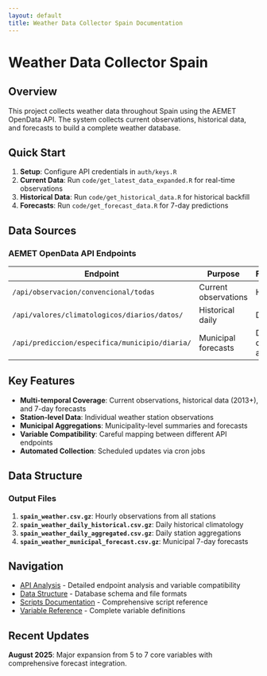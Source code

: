 ```yaml
---
layout: default
title: Weather Data Collector Spain Documentation
---
```


# Weather Data Collector Spain

## Overview

This project collects weather data throughout Spain using the AEMET OpenData API. The system collects current observations, historical data, and forecasts to build a complete weather database.

## Quick Start

1. **Setup**: Configure API credentials in `auth/keys.R`
2. **Current Data**: Run `code/get_latest_data_expanded.R` for real-time observations
3. **Historical Data**: Run `code/get_historical_data.R` for historical backfill
4. **Forecasts**: Run `code/get_forecast_data.R` for 7-day predictions

## Data Sources

### AEMET OpenData API Endpoints

| Endpoint | Purpose | Frequency | Variables |
|----------|---------|-----------|-----------|
| `/api/observacion/convencional/todas` | Current observations | Hourly | 39 variables |
| `/api/valores/climatologicos/diarios/datos/` | Historical daily | Daily | 57 variables |
| `/api/prediccion/especifica/municipio/diaria/` | Municipal forecasts | Daily, 7 days ahead | 16 variables |

## Key Features

- **Multi-temporal Coverage**: Current observations, historical data (2013+), and 7-day forecasts
- **Station-level Data**: Individual weather station observations
- **Municipal Aggregations**: Municipality-level summaries and forecasts
- **Variable Compatibility**: Careful mapping between different API endpoints
- **Automated Collection**: Scheduled updates via cron jobs

## Data Structure

### Output Files

1. **`spain_weather.csv.gz`**: Hourly observations from all stations
2. **`spain_weather_daily_historical.csv.gz`**: Daily historical climatology
3. **`spain_weather_daily_aggregated.csv.gz`**: Daily station aggregations
4. **`spain_weather_municipal_forecast.csv.gz`**: Municipal 7-day forecasts

## Navigation

- [API Analysis](api-analysis.html) - Detailed endpoint analysis and variable compatibility
- [Data Structure](data-structure.html) - Database schema and file formats
- [Scripts Documentation](scripts.html) - Comprehensive script reference
- [Variable Reference](variables.html) - Complete variable definitions

## Recent Updates

**August 2025**: Major expansion from 5 to 7 core variables with comprehensive forecast integration.
